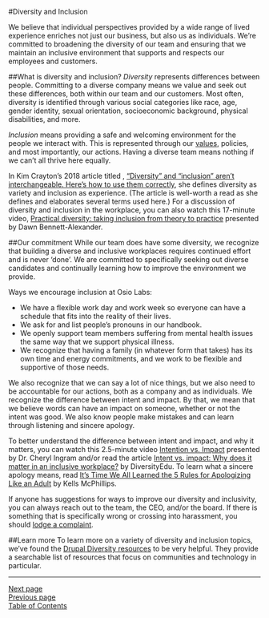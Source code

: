 #Diversity and Inclusion

We believe that individual perspectives provided by a wide range of lived experience enriches not just our business, but also us as individuals. We’re committed to broadening the diversity of our team and ensuring that we maintain an inclusive environment that supports and respects our employees and customers.

##What is diversity and inclusion? 
*Diversity* represents differences between people. Committing to a diverse company means we value and seek out these differences, both within our team and our customers. Most often, diversity is identified through various social categories like race, age, gender identity, sexual orientation, socioeconomic background, physical disabilities, and more.

*Inclusion* means providing a safe and welcoming environment for the people we interact with. This is represented through our [values](https://github.com/OsioLabs/emphandbook/blob/master/01who_we_are/02values.md), policies, and most importantly, our actions. Having a diverse team means nothing if we can’t all thrive here equally.

In Kim Crayton’s 2018 article titled , [“Diversity” and “inclusion” aren’t interchangeable. Here’s how to use them correctly](https://qz.com/work/1328942/what-is-diversity-a-practical-definition/amp/), she defines diversity as variety and inclusion as experience. (The article is well-worth a read as she defines and elaborates several terms used here.) For a discussion of diversity and inclusion in the workplace, you can also watch this 17-minute video, [Practical diversity: taking inclusion from theory to practice](https://www.youtube.com/watch?v=ExcDNly1DbI) presented by Dawn Bennett-Alexander.  

##Our commitment
While our team does have some diversity, we recognize that building a diverse and inclusive workplaces requires continued effort and is never ‘done’. We are committed to specifically seeking out diverse candidates and continually learning how to improve the environment we provide. 

Ways we encourage inclusion at Osio Labs:

- We have a flexible work day and work week so everyone can have a schedule that fits into the reality of their lives.
- We ask for and list people’s pronouns in our handbook.
- We openly support team members suffering from mental health issues the same way that we support physical illness.
- We recognize that having a family (in whatever form that takes) has its own time and energy commitments, and we work to be flexible and supportive of those needs.

We also recognize that we can say a lot of nice things, but we also need to be accountable for our actions, both as a company and as individuals. We recognize the difference between intent and impact. By that, we mean that we believe words can have an impact on someone, whether or not the intent was good. We also know people make mistakes and can learn through listening and sincere apology.

To better understand the difference between intent and impact, and why it matters, you can watch this 2.5-minute video [Intention vs. Impact](https://www.youtube.com/watch?v=83KMiek0E8I) presented by Dr. Cheryl Ingram and/or read the article [Intent vs. impact: Why does it matter in an inclusive workplace?](https://diversityedu.com/intent-vs-impact-inclusive-workplace/) by DiversityEdu. To learn what a sincere apology means, read [It’s Time We All Learned the 5 Rules for Apologizing Like an Adult](https://www.wellandgood.com/good-advice/how-to-apologize/) by Kells McPhillips.

If anyone has suggestions for ways to improve our diversity and inclusivity, you can always reach out to the team, the CEO, and/or the board. If there is something that is specifically wrong or crossing into harassment, you should [lodge a complaint](https://github.com/OsioLabs/emphandbook/blob/master/04emp_conduct/03complaints.md).

##Learn more
To learn more on a variety of diversity and inclusion topics, we’ve found the [Drupal Diversity resources](https://www.drupaldiversity.com/resources) to be very helpful. They provide a searchable list of resources that focus on communities and technology in particular.

---
[Next page](03harassment.md)  
[Previous page](01standards.md)  
[Table of Contents](../README.md#table-of-contents)
